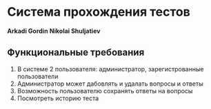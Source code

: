 # Система прохождения тестов

**Arkadi Gordin**
**Nikolai Shuljatiev**

## Функциональные требования

1. В системе 2 пользователя: администратор, зарегистрованные пользователи
2. Администратор может дабовлять и удалать вопросы и ответы
3. Возможность пользователю сохранять ответы на вопросы
4. Посмотреть историю теста

